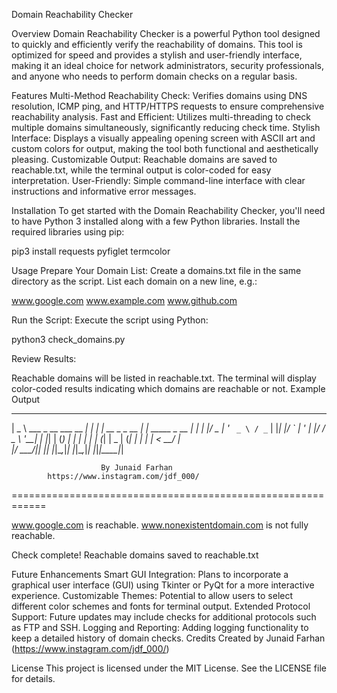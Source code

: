 Domain Reachability Checker

Overview
Domain Reachability Checker is a powerful Python tool designed to quickly and efficiently verify the reachability of domains. This tool is optimized for speed and provides a stylish and user-friendly interface, making it an ideal choice for network administrators, security professionals, and anyone who needs to perform domain checks on a regular basis.

Features
Multi-Method Reachability Check: Verifies domains using DNS resolution, ICMP ping, and HTTP/HTTPS requests to ensure comprehensive reachability analysis.
Fast and Efficient: Utilizes multi-threading to check multiple domains simultaneously, significantly reducing check time.
Stylish Interface: Displays a visually appealing opening screen with ASCII art and custom colors for output, making the tool both functional and aesthetically pleasing.
Customizable Output: Reachable domains are saved to reachable.txt, while the terminal output is color-coded for easy interpretation.
User-Friendly: Simple command-line interface with clear instructions and informative error messages.


Installation
To get started with the Domain Reachability Checker, you'll need to have Python 3 installed along with a few Python libraries. Install the required libraries using pip:

pip3 install requests pyfiglet termcolor

Usage
Prepare Your Domain List: Create a domains.txt file in the same directory as the script. List each domain on a new line, e.g.:

www.google.com
www.example.com
www.github.com



Run the Script: Execute the script using Python:

python3 check_domains.py

Review Results:

Reachable domains will be listed in reachable.txt.
The terminal will display color-coded results indicating which domains are reachable or not.
Example Output

  ____                        _   _             _             
 |  _ \  ___  _ __ ___   __ _| | | | __ _ _ __ | | _____ _ __ 
 | | | |/ _ \| '_ ` _ \ / _` | |_| |/ _` | '_ \| |/ / _ \ '__|
 | |_| | (_) | | | | | | (_| |  _  | (_| | | | |   <  __/ |   
 |____/ \___/|_| |_| |_|\__,_|_| |_|\__,_|_| |_|_|\_\___|_|   

                        By Junaid Farhan
            https://www.instagram.com/jdf_000/
============================================================

www.google.com is reachable.
www.nonexistentdomain.com is not fully reachable.

Check complete! Reachable domains saved to reachable.txt

Future Enhancements
Smart GUI Integration: Plans to incorporate a graphical user interface (GUI) using Tkinter or PyQt for a more interactive experience.
Customizable Themes: Potential to allow users to select different color schemes and fonts for terminal output.
Extended Protocol Support: Future updates may include checks for additional protocols such as FTP and SSH.
Logging and Reporting: Adding logging functionality to keep a detailed history of domain checks.
Credits
Created by Junaid Farhan
(https://www.instagram.com/jdf_000/)

License
This project is licensed under the MIT License. See the LICENSE file for details.
